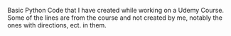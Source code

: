 Basic Python Code that I have created while working on a Udemy Course. Some of the lines are from the course and not created by me, notably the ones with directions, ect. in them. 
